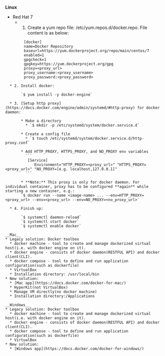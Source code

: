 __Linux__
* Red Hat 7
  * 1. Create a yum repo file: /etc/yum.repos.d/docker.repo. File content is as below:
  ```
       [docker]  
       name=Docker Repository  
       baseurl=https://yum.dockerproject.org/repo/main/centos/7  
       enabled=1  
       gpgcheck=1  
       gpgkey=https://yum.dockerproject.org/gpg  
       proxy=<proxy_url>  
       proxy_username:<proxy_username>
       proxy_password:<proxy_password>
```
  * 2. Install docker: 
        
       `$ yum install -y docker-engine`
  
  * 3. [Setup http proxy](https://docs.docker.com/engine/admin/systemd/#http-proxy) for docker daemon:
       
       * Make a directory
         * `$ mkdir -p /etc/systemd/system/docker.service.d`
       
       * Create a config file
         * `$ touch /etc/systemd/system/docker.service.d/http-proxy.conf`
       
       * Add HTTP_PROXY, HTTPS_PROXY, and NO_PROXY env variables
         ```
          [Service]
             Environment="HTTP_PROXY=<proxy_url>" "HTTPS_PROXY=<proxy_url>" "NO_PROXY=[e.g. localhost,127.0.0.1]"
         ```
         
       * **Note:** This proxy is only for docker daemon. For individual container, proxy has to be configured **again** while starting a new container, e.g.:
       `$ docker run --name <image-name> ... --env=HTTP_PROXY=<proxy_url> --env=<proxy_url> --env=NO_PROXY=<no_proxy_url>`
       
  * 4. Finish up:
   
       `$ systemctl daemon-reload`  
       `$ systemctl start docker`  
       `$ systemctl enable docker` 
  
__Mac__
* Legacy solution: Docker toolbox
  * docker machine - tool to create and manage dockerized virtual host(i.e. with docker engine on it).
  * docker engine - consists of docker daemon(RESTFUL API) and docker client(CLI).
  * docker compose - tool to define and run application configuration(such as dockerfile)
  * VirtualBox
  * Installation directory: /usr/local/bin
* New solution:
  * [Mac app](https://docs.docker.com/docker-for-mac/)
  * HyperKit(not VirtualBox)
  * Manage VM directly(no docker machine)
  * Installation directory:/Applications

__Windows__
* Legacy solution: Docker toolbox
  * docker machine - tool to create and manage dockerized virtual host(i.e. with docker engine on it).
  * docker engine - consists of docker daemon(RESTFUL API) and docker client(CLI).
  * docker compose - tool to define and run application configuration(such as dockerfile)
  * VirtualBox
* New solution:
  * [Windows app](https://docs.docker.com/docker-for-windows/)
